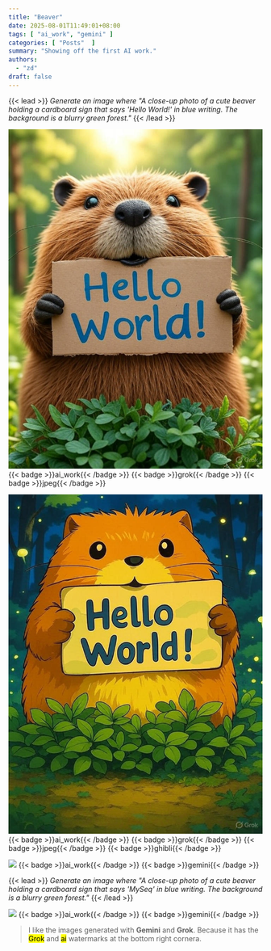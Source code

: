 ```yaml
---
title: "Beaver"
date: 2025-08-01T11:49:01+08:00
tags: [ "ai_work", "gemini" ]
categories: [ "Posts"  ]
summary: "Showing off the first AI work."
authors:
  - "zd"
draft: false
---
```

{{< lead >}}
*Generate an image where "A close-up photo of a cute beaver holding a cardboard sign that says 'Hello World!' in blue writing. The background is a blurry green forest."*
{{< /lead >}}


![](grok_hello.jpg)
{{< badge >}}ai_work{{< /badge >}}
{{< badge >}}grok{{< /badge >}}
{{< badge >}}jpeg{{< /badge >}}

![](grok_hello_Ghibli.jpg)
{{< badge >}}ai_work{{< /badge >}}
{{< badge >}}grok{{< /badge >}}
{{< badge >}}jpeg{{< /badge >}}
{{< badge >}}ghibli{{< /badge >}}

![](gemini_helloworld.png)
{{< badge >}}ai_work{{< /badge >}}
{{< badge >}}gemini{{< /badge >}}

{{< lead >}}
*Generate an image where "A close-up photo of a cute beaver holding a cardboard sign that says 'MySeq' in blue writing. The background is a blurry green forest."*
{{< /lead >}}

![](gemini_myseq.png)
{{< badge >}}ai_work{{< /badge >}}
{{< badge >}}gemini{{< /badge >}}

> I like the images generated with **Gemini** and **Grok**.
> Because it has the <mark>Grok</mark> and <mark>ai</mark> watermarks at the bottom right cornera.

